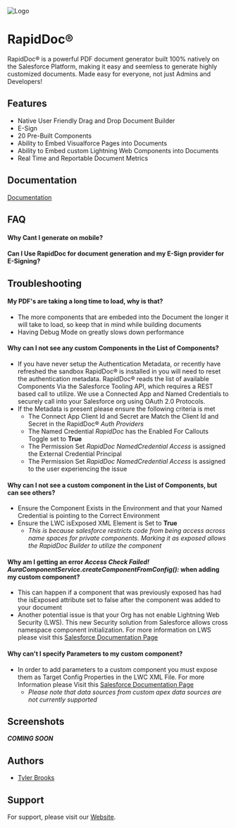 ![Logo](https://uploads-ssl.webflow.com/6075edc3d43acf0612ddd29d/607605ecf795d582bebf9842_eVerge-logo-ko.svg)

# RapidDoc®

RapidDoc® is a powerful PDF document generator built 100% natively on the Salesforce Platform, making it easy and seemless to generate highly customized documents. Made easy for everyone, not just Admins and Developers!

## Features

- Native User Friendly Drag and Drop Document Builder
- E-Sign
- 20 Pre-Built Components
- Ability to Embed Visualforce Pages into Documents
- Ability to Embed custom Lightning Web Components into Documents
- Real Time and Reportable Document Metrics

## Documentation

[Documentation](https://linktodocumentation)

## FAQ
#### Why Cant I generate on mobile?
#### Can I Use RapidDoc for document generation and my E-Sign provider for E-Signing?

## Troubleshooting
#### My PDF's are taking a long time to load, why is that?

- The more components that are embeded into the Document the longer it will take to load, so keep that in mind while building documents
- Having Debug Mode on greatly slows down performance

#### Why can I not see any custom Components in the List of Components?

- If you have never setup the Authentication Metadata, or recently have refreshed the sandbox RapidDoc® is installed in you will need to reset the authentication metadata. RapidDoc® reads the list of available Components Via the Salesforce Tooling API, which requires a REST based call to utilize. We use a Connected App and Named Credentials to securely call into your Salesforce org using OAuth 2.0 Protocols.
- If the Metadata is present please ensure the following criteria is met
  - The Connect App Client Id and Secret are Match the Client Id and Secret in the RapidDoc® _Auth Providers_
  - The Named Credential _RapidDoc_ has the Enabled For Callouts Toggle set to **True**
  - The Permission Set _RapidDoc NamedCredential Access_ is assigned the External Credential Principal
  - The Permission Set _RapidDoc NamedCredential Access_ is assigned to the user experiencing the issue

#### Why can I not see a custom component in the List of Components, but can see others?

- Ensure the Component Exists in the Environment and that your Named Credential is pointing to the Correct Environment
- Ensure the LWC isExposed XML Element is Set to **True**
  - _This is because salesforce restricts code from being access across name spaces for private components. Marking it as exposed allows the RapidDoc Builder to utilize the component_

#### Why am I getting an error _Access Check Failed! AuraComponentService.createComponentFromConfig():_ when adding my custom component?

- This can happen if a component that was previously exposed has had the isExposed attribute set to false after the component was added to your document
- Another potential issue is that your Org has not enable Lightning Web Security (LWS). This new Security solution from Salesforce allows cross namespace component initialization. For more information on LWS please visit this [Salesforce Documentation Page](https://developer.salesforce.com/docs/platform/lwc/guide/security-lwsec-intro.html)

#### Why can't I specify Parameters to my custom component?

- In order to add parameters to a custom component you must expose them as Target Config Properties in the LWC XML File. For more Information please Visit this [Salesforce Documentation Page](https://developer.salesforce.com/docs/platform/lwc/guide/reference-configuration-tags.html)
  - _Please note that data sources from custom apex data sources are not currently supported_

## Screenshots

**_COMING SOON_**

## Authors

- [Tyler Brooks](https://www.linkedin.com/in/tyler-brooks-663720159)

## Support

For support, please visit our [Website](https://www.evergegroup.com/contact-us).

